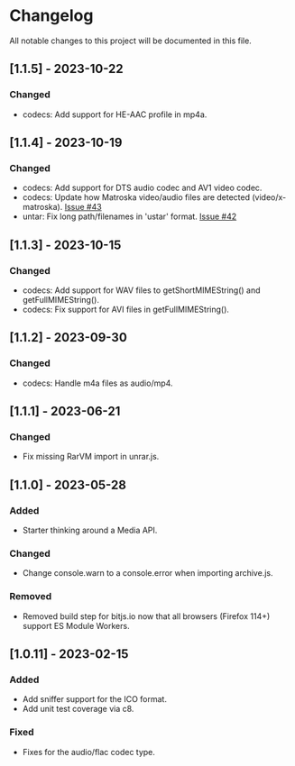 # Changelog

All notable changes to this project will be documented in this file.

## [1.1.5] - 2023-10-22

### Changed

- codecs: Add support for HE-AAC profile in mp4a.

## [1.1.4] - 2023-10-19

### Changed

- codecs: Add support for DTS audio codec and AV1 video codec.
- codecs: Update how Matroska video/audio files are detected (video/x-matroska).
  [Issue #43](https://github.com/codedread/bitjs/issues/43)
- untar: Fix long path/filenames in 'ustar' format. [Issue #42](https://github.com/codedread/bitjs/issues/43)

## [1.1.3] - 2023-10-15

### Changed

- codecs: Add support for WAV files to getShortMIMEString() and getFullMIMEString().
- codecs: Fix support for AVI files in getFullMIMEString().

## [1.1.2] - 2023-09-30

### Changed

- codecs: Handle m4a files as audio/mp4.

## [1.1.1] - 2023-06-21

### Changed

- Fix missing RarVM import in unrar.js.

## [1.1.0] - 2023-05-28

### Added

- Starter thinking around a Media API.

### Changed

- Change console.warn to a console.error when importing archive.js.

### Removed

- Removed build step for bitjs.io now that all browsers (Firefox 114+) support ES Module Workers.

## [1.0.11] - 2023-02-15

### Added

- Add sniffer support for the ICO format.
- Add unit test coverage via c8.

### Fixed

- Fixes for the audio/flac codec type.
